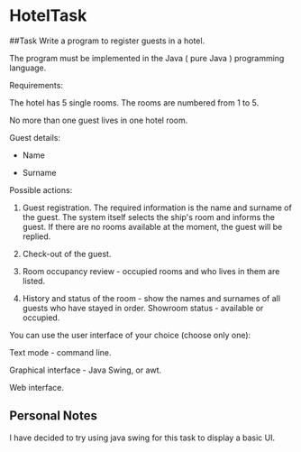 # HotelTask

##Task
Write a program to register guests in a hotel.

The program must be implemented in the Java ( pure Java ) programming language.

Requirements:

The hotel has 5 single rooms. The rooms are numbered from 1 to 5.

No more than one guest lives in one hotel room.

Guest details:

- Name

- Surname

Possible actions:

1. Guest registration. The required information is the name and surname of the guest. The system itself selects the ship's room and informs the guest. If there are no rooms available at the moment, the guest will be replied.

2. Check-out of the guest.

3. Room occupancy review - occupied rooms and who lives in them are listed.

4. History and status of the room - show the names and surnames of all guests who have stayed in order. Showroom status - available or occupied.

You can use the user interface of your choice (choose only one):

Text mode - command line.

Graphical interface - Java Swing, or awt.

Web interface.


## Personal Notes
I have decided to try using java swing for this task to display a basic UI.
